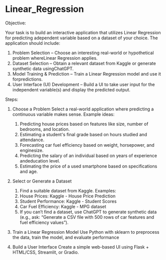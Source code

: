 # Linear_Regression
Objective:

Your task is to build an interactive application that utilizes Linear Regression for predicting adependent variable based on a dataset of your choice. The application should include:
1. Problem Selection – Choose an interesting real-world or hypothetical problem whereLinear Regression applies.
2. Dataset Selection – Obtain a relevant dataset from Kaggle or generate synthetic data usingChatGPT.
3. Model Training & Prediction – Train a Linear Regression model and use it forpredictions.
4. User Interface (UI) Development – Build a UI to take user input for the independent
variable(s) and display the predicted output.

Steps:

1. Choose a Problem
    Select a real-world application where predicting a continuous variable makes sense.
    Example ideas:
    1. Predicting house prices based on features like size, number of bedrooms,
    and location.
    2. Estimating a student's final grade based on hours studied and attendance.
    3. Forecasting car fuel efficiency based on weight, horsepower, and enginesize.
    4. Predicting the salary of an individual based on years of experience andeducation level.
    5. Estimating the price of a used smartphone based on specifications and age.

2. Select or Generate a Dataset
    1. Find a suitable dataset from Kaggle. Examples:
    1. House Prices: Kaggle - House Price Prediction
    2. Student Performance: Kaggle - Student Scores
    3. Car Fuel Efficiency: Kaggle - MPG dataset
    2. If you can’t find a dataset, use ChatGPT to generate synthetic data (e.g., ask:
    “Generate a CSV file with 500 rows of car features and fuel efficiency values”).

3. Train a Linear Regression Model
Use Python with sklearn to preprocess the data, train the model, and evaluate performance

4. Build a User Interface
Create a simple web-based UI using Flask + HTML/CSS, Streamlit, or Gradio.

